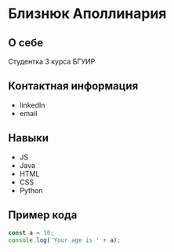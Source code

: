 # Близнюк Аполлинария
## О себе
Студентка 3 курса БГУИР
## Контактная информация
- linkedIn 
- email
## Навыки
- JS
- Java
- HTML
- CSS
- Python
## Пример кода 
```javascript
const a = 10;
console.log('Your age is ' + a);
